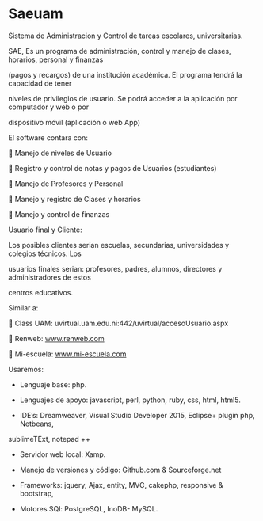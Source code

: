 # Saeuam

Sistema de Administracion y Control de tareas escolares, universitarias.

SAE, Es un programa de administración, control y manejo de clases, horarios, personal y finanzas 

(pagos y recargos) de una institución académica. El programa tendrá la capacidad de tener 

niveles de privilegios de usuario. Se podrá acceder a la aplicación por computador y web o por 

dispositivo móvil (aplicación o web App)

El software contara con:

 Manejo de niveles de Usuario

 Registro y control de notas y pagos de Usuarios (estudiantes)

 Manejo de Profesores y Personal

 Manejo y registro de Clases y horarios

 Manejo y control de finanzas

Usuario final y Cliente:

Los posibles clientes serian escuelas, secundarias, universidades y colegios técnicos. Los 

usuarios finales serian: profesores, padres, alumnos, directores y administradores de estos 

centros educativos.

Similar a:

 Class UAM: uvirtual.uam.edu.ni:442/uvirtual/accesoUsuario.aspx

 Renweb: www.renweb.com

 Mi-escuela: www.mi-escuela.com

Usaremos: 

- Lenguaje base: php.

- Lenguajes de apoyo: javascript, perl, python, ruby, css, html, html5.

- IDE’s: Dreamweaver, Visual Studio Developer 2015, Eclipse+ plugin php, Netbeans, 

sublimeTExt, notepad ++

- Servidor web local: Xamp. 

- Manejo de versiones y código: Github.com & Sourceforge.net

- Frameworks: jquery, Ajax, entity, MVC, cakephp, responsive & bootstrap, 

- Motores SQl: PostgreSQL, InoDB- MySQL.
